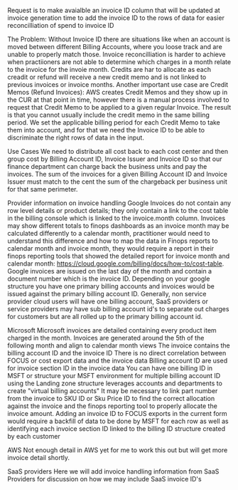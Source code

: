 Request is to make avaialble an invoice ID column that will be updated at invoice generation time to add the invoice ID to the rows of data for easier reconcilliation of spend to invoice ID

The Problem:
Without Invoice ID there are situations like when an account is moved between different Billing Accounts, where you loose track and are unable to properly match those.
Invoice reconcilliation is harder to achieve when practiioners are not able to determine which charges in a month relate to the invoice for the invoie month.
Credits are har to allocate as each creadit or refund will receive a new credit memo and is not linked to previous invoices or invoice months.
Another important use case are Credit Memos (Refund Invoices): AWS creates Credit Memos and they show up in the CUR at that point in time, however there is a manual process involved to request that Credit Memo to be applied to a given regular Invoice. The result is that you cannot usually include the credit memo in the same billing period. We set the applicable billing period for each Credit Memo to take them into account, and for that we need the Invoice ID to be able to discriminate the right rows of data in the input.

Use Cases
We need to distribute all cost back to each cost center and then group cost by Billing Account ID, Invoice Issuer and Invoice ID so that our finance department can charge back the business units and pay the invoices.
The sum of the invoices for a given Billing Account ID and Invoice Issuer must match to the cent the sum of the chargeback per business unit for that same perimeter.

Provider information on invoice handling
Google
Invoices do not contain any row level details or product details; they only contain a link to the cost table in the billing console which is linked to the invoice.month column.
Invoices may show different totals to finops dashboards as an invoice month may be calculated differently to a calendar month, practitioner would need to understand this difference and how to map the data in Finops reports to calendar month and invoice month, they would require a report in their finops reporting tools that showed the detailed report for invoice month and calendar month: https://cloud.google.com/billing/docs/how-to/cost-table.
Google invoices are issued on the last day of the month and contain a document number which is the invoice ID. Depending on your google structure you have one primary billing accounts and invoices would be issued against the primary billing account ID. Generally, non service provider cloud users will have one billing account, SaaS providers or service providers may have sub billing account id's to separate out charges for customers but are all rolled up to the primary billing account id.

Microsoft
Microsoft invoices are detailed containing every product item charged in the month.
Invoices are generated around the 5th of the following month and align to calendar month views
The invoice contains the billing account ID and the invoice ID
There is no direct correlation between FOCUS or cost export data and the invoice data
Billing account ID are used for invoice section ID in the invoice data
You can have one billing ID in MSFT or structure your MSFT environment for multiple billing account ID using the Landing zone structure leverages accounts and departments to create "virtual billing accounts"
It may be necessary to link part number from the invoice to SKU ID or Sku Price ID to find the correct allocation against the invoice and the finops reporting tool to properly allocate the invoice amount.
Adding an invoice ID to FOCUS exports in the current form would require a backfill of data to be done by MSFT for each row as well as identifying each invoice section ID linked to the billing ID structure created by each customer

AWS
Not enough detail in AWS yet for me to work this out but will get more invoice detail shortly.

SaaS providers
Here we will add invoice handling information from SaaS Providers for discussion on how we may include SaaS invoice ID's
